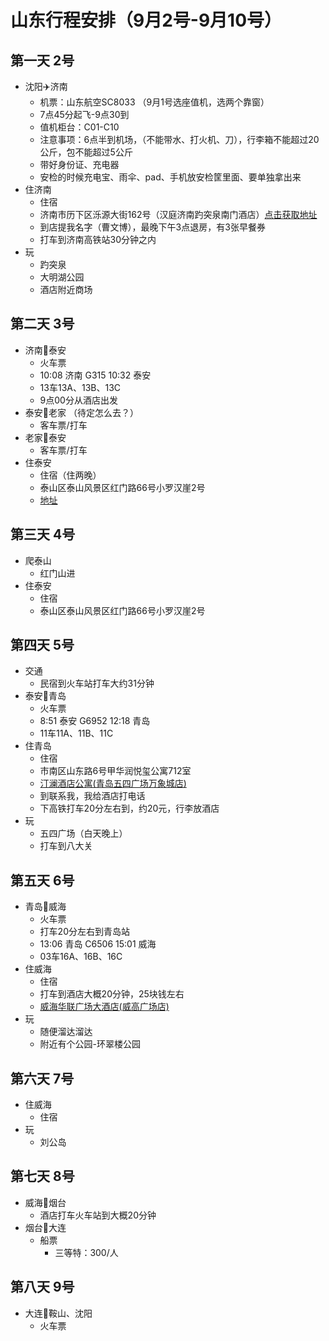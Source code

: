 # 山东行程安排（9月2号-9月10号）

## 第一天 2号
- 沈阳✈️济南
  - 机票：山东航空SC8033 （9月1号选座值机，选两个靠窗）
  - 7点45分起飞-9点30到
  - 值机柜台：C01-C10
  - 注意事项：6点半到机场，（不能带水、打火机、刀），行李箱不能超过20公斤，包不能超过5公斤
  - 带好身份证、充电器
  - 安检的时候充电宝、雨伞、pad、手机放安检筐里面、要单独拿出来
- 住济南
  - 住宿
  - 济南市历下区泺源大街162号（汉庭济南趵突泉南门酒店）[点击获取地址](http://m.huazhu.com/Hotel/InterDetail/2500141?vonhead=ODSHARE)
  - 到店提我名字（曹文博），最晚下午3点退房，有3张早餐券
  - 打车到济南高铁站30分钟之内
- 玩
  - 趵突泉
  - 大明湖公园
  - 酒店附近商场

## 第二天 3号
- 济南🚄泰安
  - 火车票
  - 10:08 济南 G315 10:32 泰安
  - 13车13A、13B、13C
  - 9点00分从酒店出发
- 泰安🚌老家 （待定怎么去？）
  - 客车票/打车
- 老家🚌泰安
  - 客车票/打车
- 住泰安
  - 住宿（住两晚）
  - 泰山区泰山风景区红门路66号小罗汉崖2号
  - [地址](https://m.ctrip.com/webapp/hotels/detail?hotelid=104447716&atime=20230903&days=2&intographicshow=1&uid=693CC178036C0AEF043537216B42BB69&shareId=MTA0NDQ3NzE2fGhvdGVsX2lubGFuZF9kZXRhaWx8MTI4fDIwMjMwODEzMTMzMjE4)

## 第三天 4号
- 爬泰山
  - 红门山进
- 住泰安
  - 住宿
  - 泰山区泰山风景区红门路66号小罗汉崖2号

## 第四天 5号
- 交通
  - 民宿到火车站打车大约31分钟
- 泰安🚄青岛
  - 火车票
  - 8:51 泰安 G6952 12:18 青岛
  - 11车11A、11B、11C
- 住青岛
  - 住宿
  - 市南区山东路6号甲华润悦玺公寓712室
  - [汀澜酒店公寓(青岛五四广场万象城店)](https://m.ctrip.com/webapp/hotels/detail?hotelid=5718919&atime=20230905&days=1&intographicshow=1&uid=693CC178036C0AEF043537216B42BB69&shareId=NTcxODkxOXxob3RlbF9pbmxhbmRfZGV0YWlsfDEyOHwyMDIzMDgyMDIxNDQyNw==)
  - 到联系我，我给酒店打电话
  - 下高铁打车20分左右到，约20元，行李放酒店
- 玩
  - 五四广场（白天晚上）
  - 打车到八大关

## 第五天 6号
- 青岛🚄威海
  - 火车票
  - 打车20分左右到青岛站
  - 13:06 青岛 C6506 15:01 威海
  - 03车16A、16B、16C
- 住威海
  - 住宿
  - 打车到酒店大概20分钟，25块钱左右
  - [威海华联广场大酒店(威高广场店)](https://m.ctrip.com/webapp/hotels/detail?hotelid=483058&atime=20230906&days=2&intographicshow=1&uid=693CC178036C0AEF043537216B42BB69&shareId=NDgzMDU4fGhvdGVsX2lubGFuZF9kZXRhaWx8MTI4fDIwMjMwODIwMjIyOTQ2)
- 玩
  - 随便溜达溜达
  - 附近有个公园-环翠楼公园

## 第六天 7号
- 住威海
  - 住宿
- 玩
  - 刘公岛

## 第七天 8号
- 威海🚄烟台
  - 酒店打车火车站到大概20分钟
- 烟台🚢大连
  - 船票
    - 三等特：300/人

## 第八天 9号
- 大连🚄鞍山、沈阳
  - 火车票
